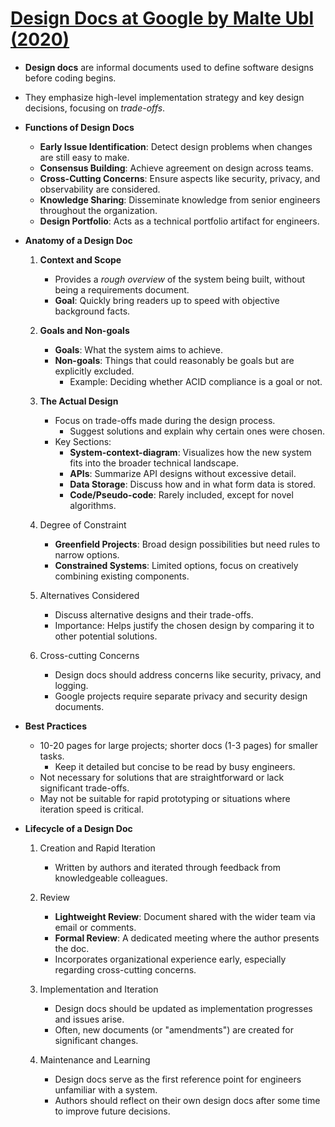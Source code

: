 # [Design Docs at Google by Malte Ubl (2020)](https://www.industrialempathy.com/posts/design-docs-at-google/)

- **Design docs** are informal documents used to define software designs before coding begins.
- They emphasize high-level implementation strategy and key design decisions, focusing on _trade-offs_.

- **Functions of Design Docs**

  - **Early Issue Identification**: Detect design problems when changes are still easy to make.
  - **Consensus Building**: Achieve agreement on design across teams.
  - **Cross-Cutting Concerns**: Ensure aspects like security, privacy, and observability are considered.
  - **Knowledge Sharing**: Disseminate knowledge from senior engineers throughout the organization.
  - **Design Portfolio**: Acts as a technical portfolio artifact for engineers.

- **Anatomy of a Design Doc**

  1. **Context and Scope**

     - Provides a _rough overview_ of the system being built, without being a requirements document.
     - **Goal**: Quickly bring readers up to speed with objective background facts.

  2. **Goals and Non-goals**

     - **Goals**: What the system aims to achieve.
     - **Non-goals**: Things that could reasonably be goals but are explicitly excluded.
       - Example: Deciding whether ACID compliance is a goal or not.

  3. **The Actual Design**

     - Focus on trade-offs made during the design process.
       - Suggest solutions and explain why certain ones were chosen.
     - Key Sections:
       - **System-context-diagram**: Visualizes how the new system fits into the broader technical landscape.
       - **APIs**: Summarize API designs without excessive detail.
       - **Data Storage**: Discuss how and in what form data is stored.
       - **Code/Pseudo-code**: Rarely included, except for novel algorithms.

  4. Degree of Constraint

     - **Greenfield Projects**: Broad design possibilities but need rules to narrow options.
     - **Constrained Systems**: Limited options, focus on creatively combining existing components.

  5. Alternatives Considered

     - Discuss alternative designs and their trade-offs.
     - Importance: Helps justify the chosen design by comparing it to other potential solutions.

  6. Cross-cutting Concerns

     - Design docs should address concerns like security, privacy, and logging.
     - Google projects require separate privacy and security design documents.

- **Best Practices**

  - 10-20 pages for large projects; shorter docs (1-3 pages) for smaller tasks.
    - Keep it detailed but concise to be read by busy engineers.
  - Not necessary for solutions that are straightforward or lack significant trade-offs.
  - May not be suitable for rapid prototyping or situations where iteration speed is critical.

- **Lifecycle of a Design Doc**

  1. Creation and Rapid Iteration

     - Written by authors and iterated through feedback from knowledgeable colleagues.

  2. Review

     - **Lightweight Review**: Document shared with the wider team via email or comments.
     - **Formal Review**: A dedicated meeting where the author presents the doc.
     - Incorporates organizational experience early, especially regarding cross-cutting concerns.

  3. Implementation and Iteration

     - Design docs should be updated as implementation progresses and issues arise.
     - Often, new documents (or "amendments") are created for significant changes.

  4. Maintenance and Learning

     - Design docs serve as the first reference point for engineers unfamiliar with a system.
     - Authors should reflect on their own design docs after some time to improve future decisions.
